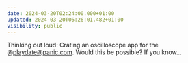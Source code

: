 ```yaml
---
date: 2024-03-20T02:24:00.000+01:00
updated: 2024-03-20T06:26:01.482+01:00
visibility: public
---
```


Thinking out loud: Crating an oscilloscope app for the @playdate@panic.com. Would this be possible? 
If you know...
